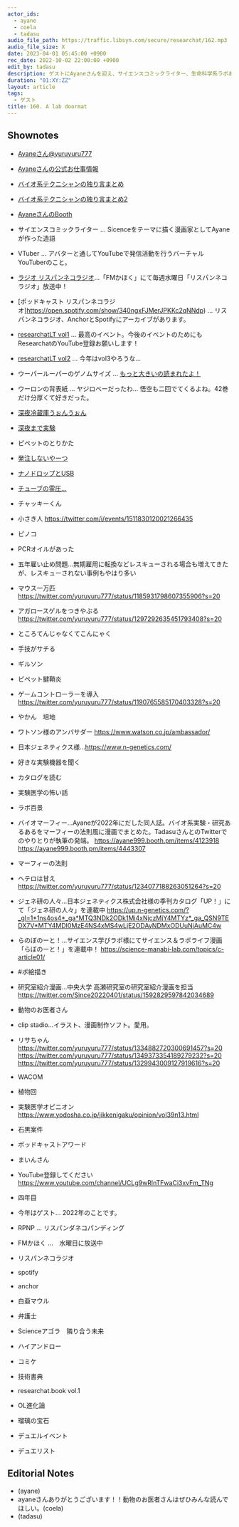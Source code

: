 ```yaml
---
actor_ids:
  - ayane
  - coela
  - tadasu
audio_file_path: https://traffic.libsyn.com/secure/researchat/162.mp3 
audio_file_size: X
date: 2023-04-01 05:45:00 +0900
rec_date: 2022-10-02 22:00:00 +0900
edit_by: tadasu
description: ゲストにAyaneさんを迎え、サイエンスコミックライター、生命科学系ラボあるある、VTuberとしての活動、これからの展開について話し合いました。
duration: "01:XY:ZZ"
layout: article
tags:
  - ゲスト
title: 160. A lab doormat
---
```


## Shownotes
- [Ayaneさん@yuruyuru777](https://twitter.com/yuruyuru777)
- [Ayaneさんの公式お仕事情報](https://twitter.com/i/events/1312948066090008576)
- [バイオ系テクニシャンの独り言まとめ](https://twitter.com/i/events/1155746999687233538)
- [バイオ系テクニシャンの独り言まとめ2](https://twitter.com/i/events/1292632289575223296)
- [AyaneさんのBooth](https://ayane999.booth.pm/)
- サイエンスコミックライター … Sicenceをテーマに描く漫画家としてAyaneが作った造語
- VTuber … アバターと通してYouTubeで発信活動を行うバーチャルYouTuberのこと。
- [ラジオ リスパンネコラジオ](http://fm.kahoku.net/)…「FMかほく」にて毎週水曜日「リスパンネコラジオ」放送中！
- [ポッドキャスト リスパンネコラジオ]https://open.spotify.com/show/340ngxFJMerJPKKc2qNNdp) … リスパンネコラジオ、AnchorとSpotifyにアーカイブがあります。
- [researchatLT vol1](https://www.youtube.com/watch?v=kKLt956ieSM) ... 最高のイベント。今後のイベントのためにもResearchatのYouTube登録お願いします！
- [researchatLT vol2](https://www.youtube.com/watch?v=8st6KoYsnP0&ab_channel=Researchatfm) ... 今年はvol3やろうな...
- ウーパールーパーのゲノムサイズ ... [もっと大きいの読まれたよ！](https://twitter.com/researchat_fm/status/1631684866982162433)
- ウーロンの背表紙 ... ヤジロベーだったわ... 悟空も二回でてくるよね。42巻だけ分厚くて好きだった。
- [深夜冷蔵庫うぉんうぉん](https://twitter.com/yuruyuru777/status/1234857440665047040?s=20)
- [深夜まで実験](https://science-manabi-lab.com/topics/c-article03/)
- ピペットのとりかた
- [発注しないやーつ](https://twitter.com/yuruyuru777/status/1137733238565113859?s=20)
- [ナノドロップとUSB](https://twitter.com/yuruyuru777/status/1232679261711958016?s=20)
- [チューブの霊圧...](https://twitter.com/yuruyuru777/status/1229057487652835328?s=20)
- チャッキーくん
- 小さき人
https://twitter.com/i/events/1511830120021266435
- ピノコ
- PCRオイルがあった
- 五年雇い止め問題…無期雇用に転換などレスキューされる場合も増えてきたが、レスキューされない事例もやはり多い
- マウス一万匹
https://twitter.com/yuruyuru777/status/1185931798607355906?s=20
- アガロースゲルをつきやぶる
https://twitter.com/yuruyuru777/status/1297292635451793408?s=20
- ところてんじゃなくてこんにゃく
- 手技がサチる
- ギルソン
- ピペット腱鞘炎
- ゲームコントローラーを導入
https://twitter.com/yuruyuru777/status/1190765585170403328?s=20
- やかん　培地
- ワトソン様のアンバサダー
https://www.watson.co.jp/ambassador/
- 日本ジェネティクス様…https://www.n-genetics.com/
- 好きな実験機器を聞く
- カタログを読む
- 実験医学の怖い話
- ラボ百景
- バイオマーフィー…Ayaneが2022年にだした同人誌。バイオ系実験・研究あるあるをマーフィーの法則風に漫画でまとめた。TadasuさんとのTwitterでのやりとりが執筆の発端。
https://ayane999.booth.pm/items/4123918
https://ayane999.booth.pm/items/4443307
- マーフィーの法則
- ヘテロは甘え
https://twitter.com/yuruyuru777/status/1234077188263051264?s=20
- ジェネ研の人々…日本ジェネティクス株式会社様の季刊カタログ「UP！」にて「ジェネ研の人々」を連載中
https://up.n-genetics.com/?_gl=1*1ns4os4*_ga*MTQ3NDk2ODk1Mi4xNjczMjY4MTYz*_ga_QSN9TEDX7V*MTY4MDI0MzE4NS4xMS4wLjE2ODAyNDMxODUuNjAuMC4w

- らのぼのーと！…サイエンス学びラボ様にてサイエンス＆ラボライフ漫画「らぼのーと！」を連載中！
https://science-manabi-lab.com/topics/c-article01/
- #ポ絵描き
- 研究室紹介漫画…中央大学 高瀬研究室の研究室紹介漫画を担当
https://twitter.com/Since20220401/status/1592829597842034689
- 動物のお医者さん
- clip stadio…イラスト、漫画制作ソフト。愛用。
- リサちゃん
https://twitter.com/yuruyuru777/status/1334882720300691457?s=20
https://twitter.com/yuruyuru777/status/1349373354189279232?s=20
https://twitter.com/yuruyuru777/status/1329943009127919616?s=20
- WACOM
- 植物回
- 実験医学オピニオン
https://www.yodosha.co.jp/jikkenigaku/opinion/vol39n13.html
- 石黒案件
- ポッドキャストアワード
- まいんさん
- YouTube登録してください
https://www.youtube.com/channel/UCLg9wRlnTFwaCi3xvFm_TNg
- 四年目
- 今年はゲスト… 2022年のことです。
- RPNP … リスパンダネコパンディング
- FMかほく …　水曜日に放送中
- リスパンネコラジオ
- spotify
- anchor
- 白亜マウル
- 弁護士
- Scienceアゴラ　隣り合う未来
- ハイアンドロー
- コミケ
- 技術書典
- researchat.book vol.1 
- OL進化論
- 瑠璃の宝石
- デュエルイベント
- デュエリスト


## Editorial Notes
- (ayane)
- ayaneさんありがとうございます！！動物のお医者さんはぜひみんな読んでほしい。(coela)
- (tadasu)
